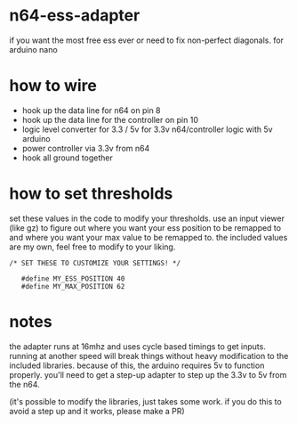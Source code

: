 # n64-ess-adapter
if you want the most free ess ever or need to fix non-perfect diagonals. for arduino nano

# how to wire
* hook up the data line for n64 on pin 8
* hook up the data line for the controller on pin 10
* logic level converter for 3.3 / 5v for 3.3v n64/controller logic with 5v arduino
* power controller via 3.3v from n64
* hook all ground together

# how to set thresholds
set these values in the code to modify your thresholds. use an input viewer (like gz) to figure out where you want your ess position to be remapped to and where you want your max value to be remapped to. the included values are my own, feel free to modify to your liking. 
```
/* SET THESE TO CUSTOMIZE YOUR SETTINGS! */

   #define MY_ESS_POSITION 40
   #define MY_MAX_POSITION 62
```

# notes
the adapter runs at 16mhz and uses cycle based timings to get inputs. running at another speed will break things without heavy modification to the included libraries. because of this, the arduino requires 5v to function properly. you'll need to get a step-up adapter to step up the 3.3v to 5v from the n64.

(it's possible to modify the libraries, just takes some work. if you do this to avoid a step up and it works, please make a PR)

